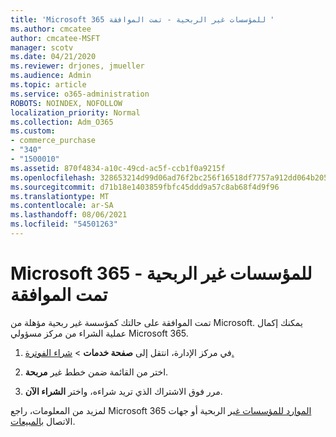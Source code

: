 ```yaml
---
title: 'Microsoft 365 للمؤسسات غير الربحية - تمت الموافقة '
ms.author: cmcatee
author: cmcatee-MSFT
manager: scotv
ms.date: 04/21/2020
ms.reviewer: drjones, jmueller
ms.audience: Admin
ms.topic: article
ms.service: o365-administration
ROBOTS: NOINDEX, NOFOLLOW
localization_priority: Normal
ms.collection: Adm_O365
ms.custom:
- commerce_purchase
- "340"
- "1500010"
ms.assetid: 870f4834-a10c-49cd-ac5f-ccb1f0a9215f
ms.openlocfilehash: 328653214d99d06ad76f2bc256f16518df7757a912dd064b20501af03813ebb3
ms.sourcegitcommit: d71b18e1403859fbfc45ddd9a57c8ab68f4d9f96
ms.translationtype: MT
ms.contentlocale: ar-SA
ms.lasthandoff: 08/06/2021
ms.locfileid: "54501263"
---
```

# <a name="microsoft-365-for-nonprofits---approved"></a>Microsoft 365 للمؤسسات غير الربحية - تمت الموافقة

تمت الموافقة على حالتك كمؤسسة غير ربحية مؤهلة من Microsoft. يمكنك إكمال عملية الشراء من مركز مسؤولي Microsoft 365.

1. في مركز الإدارة، انتقل إلى **صفحة خدمات** \> [شراء الفوترة.](https://go.microsoft.com/fwlink/p/?linkid=868433)

2. اختر من القائمة ضمن خطط غير **مربحة**.

3. مرر فوق الاشتراك الذي تريد شراءه، واختر **الشراء الآن**.

لمزيد من المعلومات، راجع Microsoft 365 [الموارد للمؤسسات غير](https://www.microsoft.com/nonprofits/microsoft-365) الربحية أو جهات الاتصال [بالمبيعات](https://www.microsoft.com/nonprofits/contact-us).
